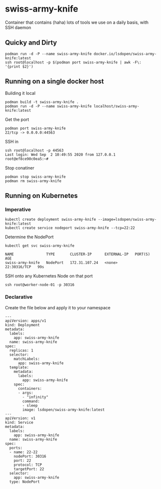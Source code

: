 # swiss-army-knife
Container that contains (haha) lots of tools we use on a daily basis, with SSH daemon

## Quicky and Dirty
```
podman run -d -P --name swiss-army-knife docker.io/lsdopen/swiss-army-knife:latest
ssh root@localhost -p $(podman port swiss-army-knife | awk -F\: '{print $2}')
```

## Running on a single docker host

Building it local
```
podman build -t swiss-army-knife .
podman run -d -P --name swiss-army-knife localhost/swiss-army-knife:latest
```

Get the port
```
podman port swiss-army-knife
22/tcp -> 0.0.0.0:44563
```

SSH in
```
ssh root@localhost -p 44563
Last login: Wed Sep  2 10:49:55 2020 from 127.0.0.1
root@ef8ce90c0ea5:~# 
```

Stop conatiner
```
podman stop swiss-army-knife
podman rm swiss-army-knife
```

## Running on Kubernetes

### Imperative

```
kubectl create deployment swiss-army-knife --image=lsdopen/swiss-army-knife:latest
kubectl create service nodeport swiss-army-knife --tcp=22:22
```

Determine the NodePort
```
kubectl get svc swiss-army-knife

NAME               TYPE       CLUSTER-IP      EXTERNAL-IP   PORT(S)        AGE
swiss-army-knife   NodePort   172.31.107.24   <none>        22:30316/TCP   99s
```

SSH onto any Kubernetes Node on that port
```
ssh root@worker-node-01 -p 30316
```

### Declarative

Create the file below and apply it to your namespace
```
---
apiVersion: apps/v1
kind: Deployment
metadata:
  labels:
    app: swiss-army-knife
  name: swiss-army-knife
spec:
  replicas: 1
  selector:
    matchLabels:
      app: swiss-army-knife
  template:
    metadata:
      labels:
        app: swiss-army-knife
    spec:
      containers:
      - args:
        - "infinity"
        command:
        - sleep
        image: lsdopen/swiss-army-knife:latest
---
apiVersion: v1
kind: Service
metadata:
  labels:
    app: swiss-army-knife
  name: swiss-army-knife
spec:
  ports:
  - name: 22-22
    nodePort: 30316
    port: 22
    protocol: TCP
    targetPort: 22
  selector:
    app: swiss-army-knife
  type: NodePort
```
